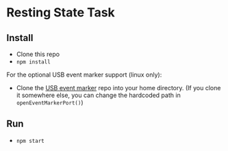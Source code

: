 # Resting State Task

## Install

- Clone this repo
- `npm install`

For the optional USB event marker support (linux only):
- Clone the [USB event marker](https://github.com/neuromotion/USB-event-marker) repo into your home directory. (If you clone it somewhere else, you can change the hardcoded path in `openEventMarkerPort()`)


## Run

- `npm start`

